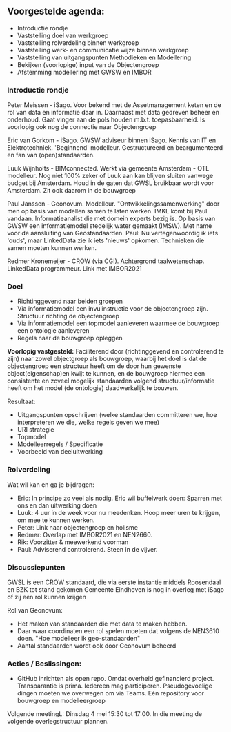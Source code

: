 ## Voorgestelde agenda:

* Introductie rondje
* Vaststelling doel van werkgroep
* Vaststelling rolverdeling binnen werkgroep
* Vaststelling werk- en communicatie wijze binnen werkgroep
* Vaststelling van uitgangspunten Methodieken en Modellering
* Bekijken (voorlopige) input van de Objectengroep
* Afstemming modellering met GWSW en IMBOR

### Introductie rondje
Peter Meissen - iSago. Voor bekend met de Assetmanagement keten en de rol van data en informatie daar in. Daarnaast met data gedreven beheer en onderhoud. Gaat vinger aan de pols houden m.b.t. toepasbaarheid. Is voorlopig ook nog de connectie naar Objectengroep
						
Eric van Gorkom - iSago. GWSW adviseur binnen iSago. Kennis van IT en Elektrotechniek. 'Beginnend' modelleur. Gestructureerd en beargumenteerd en fan van (open)standaarden.
							
Luuk Wijnholts - BIMconnected. 	Werkt via gemeente Amsterdam - OTL modelleur. Nog niet 100% zeker of Luuk aan kan blijven sluiten vanwege budget bij Amsterdam.	Houd in de gaten dat GWSL bruikbaar wordt voor Amsterdam. Zit ook daarom in de bouwgroep

Paul Janssen - Geonovum. Modelleur. "Ontwikkelingssamenwerking" door men op basis van modellen samen te laten werken. IMKL komt bij Paul vandaan. Informatieanalist die met domein experts bezig is. Op basis van GWSW een informatiemodel stedelijk water gemaakt (IMSW). Met name voor de aansluiting van Geostandaarden. Paul: Nu vertegenwoordig ik iets 'ouds', maar LinkedData zie ik iets 'nieuws' opkomen. Technieken die samen moeten kunnen werken.
	
Redmer Kronemeijer - CROW (via CGI). Achtergrond taalwetenschap. LinkedData programmeur. Link met IMBOR2021

### Doel
- Richtinggevend naar beiden groepen
- Via informatiemodel een invulinstructie voor de objectengroep zijn. Structuur richting de objectengroep
- Via informatiemodel een topmodel aanleveren waarmee de bouwgroep een ontologie aanleveren
- Regels naar de bouwgroep opleggen

__Voorlopig vastgesteld:__ Faciliterend door (richtinggevend en controlerend te zijn) naar zowel objectgroep als bouwgroep, waarbij het doel is dat de objectengroep een structuur heeft om de door hun gewenste object(eigenschap)en kwijt te kunnen, en de bouwgroep hiermee een consistente en zoveel mogelijk standaarden volgend structuur/informatie heeft om het model (de ontologie) daadwerkelijk te bouwen.

Resultaat:
- Uitgangspunten opschrijven (welke standaarden committeren we, hoe interpreteren we die, welke regels geven we mee)
- URI strategie
- Topmodel
- Modelleerregels / Specificatie
- Voorbeeld van deeluitwerking

### Rolverdeling
Wat wil kan en ga je bijdragen:
* Eric: In principe zo veel als nodig. Eric wil buffelwerk doen: Sparren met ons en dan uitwerking doen
* Luuk: 4 uur in de week voor nu meedenken. Hoop meer uren te krijgen, om mee te kunnen werken. 
* Peter: Link naar objectengroep en holisme
* Redmer: Overlap met IMBOR2021 en NEN2660.
* Rik: Voorzitter & meewerkend voorman
* Paul: Adviserend controlerend. Steen in de vijver.

### Discussiepunten

GWSL is een CROW standaard, die via eerste instantie middels Roosendaal en BZK tot stand gekomen
Gemeente Eindhoven is nog in overleg met iSago of zij een rol kunnen krijgen

Rol van Geonovum:
- Het maken van standaarden die met data te maken hebben. 
- Daar waar coordinaten een rol spelen moeten dat volgens de NEN3610 doen. "Hoe modelleer ik geo-standaarden"
- Aantal standaarden wordt ook door Geonovum beheerd

### Acties / Beslissingen:

* GitHub inrichten als open repo. Omdat overheid gefinancierd project. Transparantie is prima. Iedereen mag participeren. Pseudogevoelige dingen moeten we overwegen om via Teams. Eén repository voor bouwgroep en modelleergroep 
	
Volgende meetingL: Dinsdag 4 mei 15:30 tot 17:00. In die meeting de volgende overlegstructuur plannen. 








